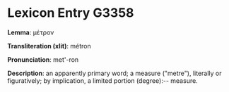 # Lexicon Entry G3358

**Lemma**: μέτρον

**Transliteration (xlit)**: métron

**Pronunciation**: met'-ron

**Description**:
an apparently primary word; a measure ("metre"), literally or figuratively; by implication, a limited portion (degree):-- measure.
